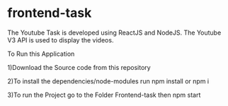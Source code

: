 # frontend-task
The Youtube Task is developed using ReactJS and NodeJS.
The Youtube V3 API  is used to display the videos.

To Run this Application

1)Download the Source code from this repository

2)To install the dependencies/node-modules run
   npm install or npm i

3)To run the Project
  go to the Folder Frontend-task then 
  npm start
  

  
